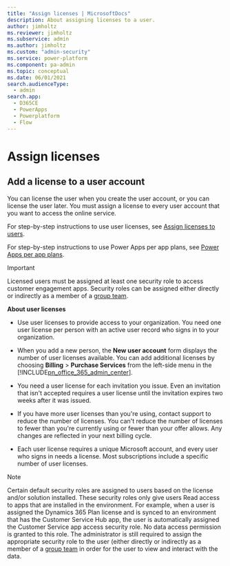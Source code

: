 ```yaml
---
title: "Assign licenses | MicrosoftDocs"
description: About assigning licenses to a user.
author: jimholtz
ms.reviewer: jimholtz
ms.subservice: admin
ms.author: jimholtz
ms.custom: "admin-security"
ms.service: power-platform
ms.component: pa-admin
ms.topic: conceptual
ms.date: 06/01/2021
search.audienceType: 
  - admin
search.app:
  - D365CE
  - PowerApps
  - Powerplatform
  - Flow
---
```

# Assign licenses

## Add a license to a user account  
You can license the user when you create the user account, or you can license the user later. You must assign a license to every user account that you want to access the online service. 
  
For step-by-step instructions to use user licenses, see [Assign licenses to users](/microsoft-365/admin/manage/assign-licenses-to-users?view=o365-worldwide).
 
For step-by-step instructions to use Power Apps per app plans, see [Power Apps per app plans](about-powerapps-perapp.md).
  
> [!IMPORTANT]
> Licensed users must be assigned at least one security role to access customer engagement apps. Security roles can be assigned either directly or indirectly as a member of a [group team](manage-group-teams.md).
  
 **About user licenses**  
  
- Use user licenses to provide access to your organization. You need one user license per person with an active user record who signs in to your organization.  
  
- When you add a new person, the **New user account** form displays the number of user licenses available. You can add additional licenses by choosing **Billing** > **Purchase Services** from the left-side menu in the [!INCLUDE[pn_office_365_admin_center](../includes/pn-office-365-admin-center.md)].  
  
- You need a user license for each invitation you issue. Even an invitation that isn't accepted requires a user license until the invitation expires two weeks after it was issued.
  
- If you have more user licenses than you're using, contact support to reduce the number of licenses. You can't reduce the number of licenses to fewer than you're currently using or fewer than your offer allows. Any changes are reflected in your next billing cycle.  
  
- Each user license requires a unique Microsoft account, and every user who signs in needs a license. Most subscriptions include a specific number of user licenses.  

> [!NOTE]
> Certain default security roles are assigned to users based on the license and/or solution installed. These security roles only give users Read access to apps that are installed in the environment. For example, when a user is assigned the Dynamics 365 Plan license and is synced to an environment that has the Customer Service Hub app, the user is automatically assigned the Customer Service app access security role. No data access permission is granted to this role. The administrator is still required to assign the appropriate security role to the user (either directly or indirectly as a member of a [group team](manage-group-teams.md#about-group-teams) in order for the user to view and interact with the data. 

